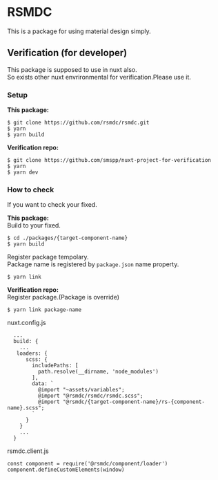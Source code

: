 # RSMDC

This is a package for using material design simply.


## Verification (for developer)

This package is supposed to use in nuxt also.  
So exists other nuxt envrironmental for verification.Please use it.  

### Setup

**This package:** 
```
$ git clone https://github.com/rsmdc/rsmdc.git
$ yarn
$ yarn build
```

**Verification repo:**
```
$ git clone https://github.com/smspp/nuxt-project-for-verification
$ yarn
$ yarn dev
```

### How to check

If you want to check your fixed.

**This package:**  
Build to your fixed.
```
$ cd ./packages/{target-component-name}
$ yarn build
```
Register package tempolary.  
Package name is registered by `package.json` name property.
```
$ yarn link
```
  
**Verification repo:**  
Register package.(Package is override)
```
$ yarn link package-name
```
nuxt.config.js
```
  ...
  build: {
    ...
   loaders: {
      scss: {
        includePaths: [
          path.resolve(__dirname, 'node_modules')
        ],
        data: `
          @import "~assets/variables";
          @import "@rsmdc/rsmdc/rsmdc.scss";
          @import "@rsmdc/{target-component-name}/rs-{component-name}.scss";
        `
      }
    }
    ...
  }

```
rsmdc.client.js
```
const component = require('@rsmdc/component/loader')
component.defineCustomElements(window)
```



